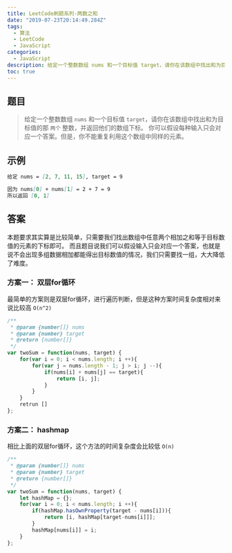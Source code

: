 ```yaml
---
title: LeetCode刷题系列-两数之和
date: "2019-07-23T20:14:49.284Z"
tags: 
  - 算法
  - LeetCode
  - JavaScript
categories:
  - JavaScript
description: 给定一个整数数组 nums 和一个目标值 target，请你在该数组中找出和为目标值的那 两个 整数，并返回他们的数组下标。
toc: true
---
```


## 题目

> 给定一个整数数组 `nums` 和一个目标值 `target`，请你在该数组中找出和为目标值的那 `两个` 整数，并返回他们的数组下标。
> 你可以假设每种输入只会对应一个答案。但是，你不能重复利用这个数组中同样的元素。

## 示例

```markdown
给定 nums = [2, 7, 11, 15], target = 9

因为 nums[0] + nums[1] = 2 + 7 = 9
所以返回 [0, 1]
```

## 答案

本题要求其实算是比较简单，只需要我们找出数组中任意两个相加之和等于目标数值的元素的下标即可。
而且题目说我们可以假设输入只会对应一个答案，也就是说不会出现多组数据相加都能得出目标数值的情况，我们只需要找一组，大大降低了难度。

### 方案一： 双层for循环

最简单的方案则是双层for循环，进行遍历判断，但是这种方案时间复杂度相对来说比较高 `O(n^2)`

```javascript
/**
 * @param {number[]} nums
 * @param {number} target
 * @return {number[]}
 */
var twoSum = function(nums, target) {
    for(var i = 0; i < nums.length; i ++){
        for(var j = nums.length - 1; j > i; j --){
            if(nums[i] + nums[j] == target){
                return [i, j];
            }
        }
    }
    retrun []
};
```

### 方案二： hashmap

相比上面的双层for循环，这个方法的时间复杂度会比较低 `O(n)`

```javascript
/**
 * @param {number[]} nums
 * @param {number} target
 * @return {number[]}
 */
var twoSum = function(nums, target) {
    let hashMap = {};
    for(var i = 0; i < nums.length; i ++){
        if(hashMap.hasOwnProperty(target - nums[i])){
            return [i, hashMap[target-nums[i]]];
        }
        hashMap[nums[i]] = i;
    }
};
```
